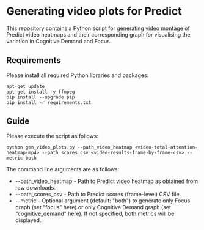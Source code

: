 # Generating video plots for Predict

This repository contains a Python script for generating video montage of Predict video heatmaps and
their corresponding graph for visualising the variation in Cognitive Demand and Focus.

## Requirements

Please install all required Python libraries and packages:

```
apt-get update
apt-get install -y ffmpeg
pip install --upgrade pip
pip install -r requirements.txt
```

## Guide

Please execute the script as follows:

`python gen_video_plots.py --path_video_heatmap <video-total-attention-heatmap-mp4> --path_scores_csv <video-results-frame-by-frame-csv> --metric both`

The command line arguments are as follows:

* --path_video_heatmap - Path to Predict video heatmap as obtained from raw downloads.
* --path_scores_csv - Path to Predict scores (frame-level) CSV file.
* --metric - Optional argument (default: "both") to generate only Focus graph (set "focus" here) or only Cognitive Demand graph (set "cognitive_demand" here). If not specified, both metrics will be displayed.